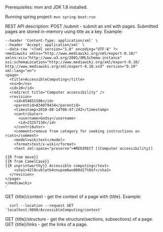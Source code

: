 Prerequisites: mvn and JDK 1.8 installed.

Running spring project: 
``` mvn spring-boot:run ```

REST API description:
POST /submit - submit an xml with pages. Submitted pages are stored in-memory using title as a key. Example:
``` curl --location --request POST 'localhost:9090/submit' \
--header 'Content-Type: application/xml' \
--header 'Accept: application/xml' \
--data-raw '<?xml version="1.0" encoding="UTF-8" ?>
<mediawiki xmlns="http://www.mediawiki.org/xml/export-0.10/" xmlns:xsi="http://www.w3.org/2001/XMLSchema-instance" xsi:schemaLocation="http://www.mediawiki.org/xml/export-0.10/ http://www.mediawiki.org/xml/export-0.10.xsd" version="0.10" xml:lang="en">
<page>
  <title>AccessibleComputing</title>
  <ns>0</ns>
  <id>10</id>
  <redirect title="Computer accessibility" />
  <revision>
    <id>854851586</id>
    <parentid>834079434</parentid>
    <timestamp>2018-08-14T06:47:24Z</timestamp>
    <contributor>
      <username>Godsy</username>
      <id>23257138</id>
    </contributor>
    <comment>remove from category for seeking instructions on rcats</comment>
    <model>wikitext</model>
    <format>text/x-wiki</format>
    <text xml:space="preserve">#REDIRECT [[Computer accessibility]]

{{R from move}}
{{R from CamelCase}}
{{R unprintworthy}} Accessible computing</text>
    <sha1>42l0cvblwtb4nnupxm6wo000d27t6kf</sha1>
  </revision>
</page>
</mediawiki>
' 
```
GET {title}/context - get the context of a page with {title}. Example: 
```
  curl --location --request GET 'localhost:9090/AccessibleComputing/context'
```
GET {title}/structure - get the structure(sections, subsections) of a page.
GET {title}/links - get the links of a page.
